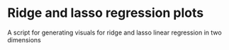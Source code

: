 # Ridge and lasso regression plots
A script for generating visuals for ridge and lasso linear regression in two dimensions
